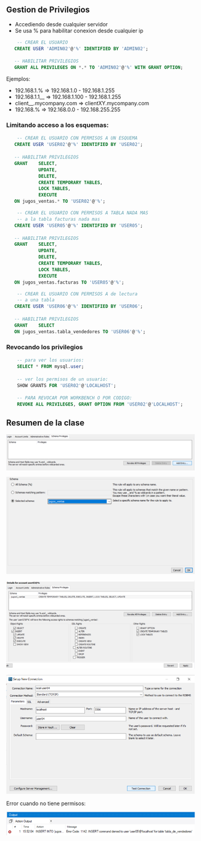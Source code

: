 ## Gestion de Privilegios

- Accediendo desde cualquier servidor
- Se usa % para habilitar conexion desde cualquier ip


```sql
    -- CREAR EL USUARIO
   CREATE USER 'ADMIN02'@'%' IDENTIFIED BY 'ADMIN02';

   -- HABILITAR PRIVILEGIOS
   GRANT ALL PRIVILEGES ON *.* TO 'ADMIN02'@'%' WITH GRANT OPTION;
```

Ejemplos:

- 192.168.1.%               => 192.168.1.0 - 192.168.1.255
- 192.168.1.1__             => 192.168.1.100 - 192.168.1.255
- client__.mycompany.com    => clientXY.mycompany.com
- 192.168.%                 => 192.168.0.0 - 192.168.255.255

### Limitando acceso a los esquemas:

```sql
    -- CREAR EL USUARIO CON PERMISOS A UN ESQUEMA
   CREATE USER 'USER02'@'%' IDENTIFIED BY 'USER02';

   -- HABILITAR PRIVILEGIOS
   GRANT    SELECT, 
            UPDATE,
            DELETE, 
            CREATE TEMPORARY TABLES,
            LOCK TABLES,
            EXECUTE
   ON jugos_ventas.* TO 'USER02'@'%';
```

```sql
    -- CREAR EL USUARIO CON PERMISOS A TABLA NADA MAS
    -- a la tabla facturas nada mas
   CREATE USER 'USER05'@'%' IDENTIFIED BY 'USER05';

   -- HABILITAR PRIVILEGIOS
   GRANT    SELECT, 
            UPDATE,
            DELETE, 
            CREATE TEMPORARY TABLES,
            LOCK TABLES,
            EXECUTE
   ON jugos_ventas.facturas TO 'USER05'@'%';
```

```sql
    -- CREAR EL USUARIO CON PERMISOS A de lectura
    -- a una tabla
   CREATE USER 'USER06'@'%' IDENTIFIED BY 'USER06';

   -- HABILITAR PRIVILEGIOS
   GRANT    SELECT
   ON jugos_ventas.tabla_vendedores TO 'USER06'@'%';
```


### Revocando los privilegios

```sql
    -- para ver los usuarios:
    SELECT * FROM mysql.user;

    -- ver los permisos de un usuario:
    SHOW GRANTS FOR 'USER02'@'LOCALHOST';

    -- PARA REVOCAR POR WORKBENCH O POR CODIGO:
    REVOKE ALL PRIVILEGES, GRANT OPTION FROM 'USER02'@'LOCALHOST';
```

## Resumen de la clase

![R_1](/imagenes/clase05/r_1.png)

![R_2](/imagenes/clase05/r_2.png)

![R_3](/imagenes/clase05/r_3.png)

![R_4](/imagenes/clase05/r_4.png)

Error cuando no tiene permisos:

![R_5](/imagenes/clase05/r_5.png)